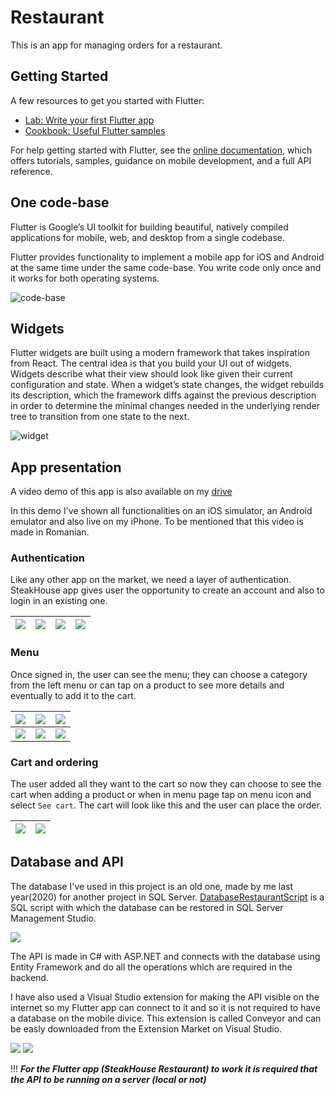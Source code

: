 # Restaurant

This is an app for managing orders for a restaurant.

## Getting Started

A few resources to get you started with Flutter:

- [Lab: Write your first Flutter app](https://flutter.dev/docs/get-started/codelab)
- [Cookbook: Useful Flutter samples](https://flutter.dev/docs/cookbook)

For help getting started with Flutter, see the
[online documentation](https://flutter.dev/docs), which offers tutorials,
samples, guidance on mobile development, and a full API reference.

## One code-base

Flutter is Google’s UI toolkit for building beautiful, natively compiled applications for mobile, web, and desktop from a single codebase.

Flutter provides functionality to implement a mobile app for iOS and Android at the same time under the same code-base. You write code only once and it works for both operating systems.

![code-base](./images/code-base.png)

## Widgets

Flutter widgets are built using a modern framework that takes inspiration from React. The central idea is that you build your UI out of widgets. Widgets describe what their view should look like given their current configuration and state. When a widget’s state changes, the widget rebuilds its description, which the framework diffs against the previous description in order to determine the minimal changes needed in the underlying render tree to transition from one state to the next.

![widget](./images/widget.png)

## App presentation

A video demo of this app is also available on my [drive](https://drive.google.com/file/d/1b3JS6nJXDf8fuYzoJbgx-qrNTa3kKrXp/view?usp=sharing)

In this demo I've shown all functionalities on an iOS simulator, an Android emulator and also live on my iPhone. To be mentioned that this video is made in Romanian.

### Authentication
 
Like any other app on the market, we need a layer of authentication. SteakHouse app gives user the opportunity to create an account and also to login in an existing one.

|![](./images/start.png)|![](./images/sign-up.png)|![](./images/sign-in.png)|![](./images/signing-in.png)|
|:---:|:---:|:---:|:---:|

### Menu

Once signed in, the user can see the menu; they can choose a category from the left menu or can tap on a product to see more details and eventually to add it to the cart.

|![](./images/menu.png)|![](./images/menu2.png)|![](./images/category.png)|
|:---:|:---:|:---:|
|![](./images/product.png)|![](./images/product-menu.png)|![](./images/product-added.png)|

### Cart and ordering

The user added all they want to the cart so now they can choose to see the cart when adding a product or when in menu page tap on menu icon and select `See cart`. The cart will look like this and the user can place the order.

|![](./images/cart.png)|![](./images/order-placed.png)|
|:---:|:---:|

## Database and API

The database I've used in this project is an old one, made by me last year(2020) for another project in SQL Server. [DatabaseRestaurantScript](./Backend/Restaurant/DatabaseRestaurantScript.sql) is a SQL script with which the database can be restored in SQL Server Management Studio.

![](./images/database.png)

The API is made in C# with ASP.NET and connects with the database using Entity Framework and do all the operations which are required in the backend. 

I have also used a Visual Studio extension for making the API visible on the internet so my Flutter app can connect to it and so it is not required to have a database on the mobile divice. This extension is called Conveyor and can be easly downloaded from the Extension Market on Visual Studio.

![](./images/api-visual.png)
![](./images/api.png)

!!!
***For the Flutter app (SteakHouse Restaurant) to work it is required that the API to be running on a server (local or not)***
